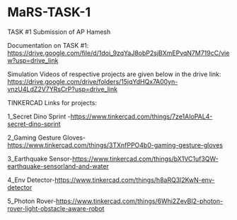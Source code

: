 # MaRS-TASK-1
TASK #1 Submission of AP Hamesh

Documentation on TASK #1: https://drive.google.com/file/d/1doi_9zqYaJ8obP2sjBXmEPvqN7M719cC/view?usp=drive_link

Simulation Videos of respective projects are given below in the drive link:
https://drive.google.com/drive/folders/15jqYdHQx7A00yn-vnzU4LdZ2V7YRsCrP?usp=drive_link

TINKERCAD Links for projects:

1_Secret Dino Sprint -https://www.tinkercad.com/things/7ze1AIoPAL4-secret-dino-sprint

2_Gaming Gesture Gloves-https://www.tinkercad.com/things/3TXnfPPO4b0-gaming-gesture-gloves

3_Earthquake Sensor-https://www.tinkercad.com/things/bX1VC1uf3QW-earthquake-sensorland-and-water

4_Env Detector-https://www.tinkercad.com/things/h8aRQ3l2KwN-env-detector  

5_Photon Rover-https://www.tinkercad.com/things/6Whi2ZevBI2-photon-rover-light-obstacle-aware-robot
